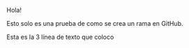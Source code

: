 Hola!

Esto solo es una prueba de como se crea un rama en GitHub.

Esta es la 3 línea de texto que coloco
